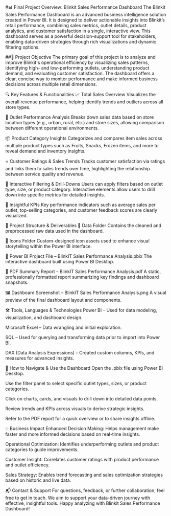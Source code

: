 #📊 Final Project Overview: Blinkit Sales Performance Dashboard
The Blinkit Sales Performance Dashboard is an advanced business intelligence solution created in Power BI. It is designed to deliver actionable insights into Blinkit’s retail performance, combining sales metrics, outlet details, product analytics, and customer satisfaction in a single, interactive view. This dashboard serves as a powerful decision-support tool for stakeholders, enabling data-driven strategies through rich visualizations and dynamic filtering options.

##🎯 Project Objective
The primary goal of this project is to analyze and improve Blinkit's operational efficiency by visualizing sales patterns, identifying high- and low-performing outlets, understanding product demand, and evaluating customer satisfaction. The dashboard offers a clear, concise way to monitor performance and make informed business decisions across multiple retail dimensions.

🔍 Key Features & Functionalities
📈 Total Sales Overview
Visualizes the overall revenue performance, helping identify trends and outliers across all store types.

🏪 Outlet Performance Analysis
Breaks down sales data based on store location types (e.g., urban, rural, etc.) and store sizes, allowing comparison between different operational environments.

📦 Product Category Insights
Categorizes and compares item sales across multiple product types such as Fruits, Snacks, Frozen items, and more to reveal demand and inventory insights.

⭐ Customer Ratings & Sales Trends
Tracks customer satisfaction via ratings and links them to sales trends over time, highlighting the relationship between service quality and revenue.

🧩 Interactive Filtering & Drill-Downs
Users can apply filters based on outlet type, size, or product category. Interactive elements allow users to drill down into specific metrics for detailed insights.

🧠 Insightful KPIs
Key performance indicators such as average sales per outlet, top-selling categories, and customer feedback scores are clearly visualized.

📂 Project Structure & Deliverables
📁 Data Folder
Contains the cleaned and preprocessed raw data used in the dashboard.

📁 Icons Folder
Custom-designed icon assets used to enhance visual storytelling within the Power BI interface.

📄 Power BI Project File – BlinkIT Sales Performance Analysis.pbix
The interactive dashboard built using Power BI Desktop.

📄 PDF Summary Report – BlinkIT Sales Performance Analysis.pdf
A static, professionally formatted report summarizing key findings and dashboard snapshots.

🖼 Dashboard Screenshot – BlinkIT Sales Performance Analysis.png
A visual preview of the final dashboard layout and components.

🛠 Tools, Languages & Technologies
Power BI – Used for data modeling, visualization, and dashboard design.

Microsoft Excel – Data wrangling and initial exploration.

SQL – Used for querying and transforming data prior to import into Power BI.

DAX (Data Analysis Expressions) – Created custom columns, KPIs, and measures for advanced insights.

🚀 How to Navigate & Use the Dashboard
Open the .pbix file using Power BI Desktop.

Use the filter panel to select specific outlet types, sizes, or product categories.

Click on charts, cards, and visuals to drill down into detailed data points.

Review trends and KPIs across visuals to derive strategic insights.

Refer to the PDF report for a quick overview or to share insights offline.

💡 Business Impact
Enhanced Decision Making: Helps management make faster and more informed decisions based on real-time insights.

Operational Optimization: Identifies underperforming outlets and product categories to guide improvements.

Customer Insight: Correlates customer ratings with product performance and outlet efficiency.

Sales Strategy: Enables trend forecasting and sales optimization strategies based on historic and live data.

📬 Contact & Support
For questions, feedback, or further collaboration, feel free to get in touch.
We aim to support your data-driven journey with effective, insightful tools.
Happy analyzing with Blinkit Sales Performance Dashboard!

